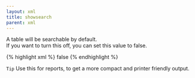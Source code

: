 ```yaml
---
layout: xml
title: showsearch
parent: xml
---
```

A table will be searchable by default.\
If you want to turn this off, you can set this value to false.


{% highlight xml %}
    <table>
        <showsearch>false</showsearch>
{% endhighlight %}

`Tip` Use this for reports, to get a more compact and printer friendly output.